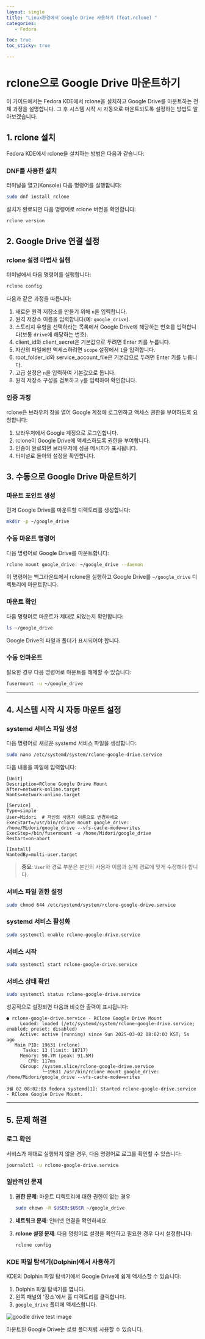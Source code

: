 ```yaml
---
layout: single
title: "Linux환경에서 Google Drive 사용하기 (feat.rclone) "
categories: 
   - Fedora

toc: true
toc_sticky: true

---
```



# rclone으로 Google Drive 마운트하기

이 가이드에서는 Fedora KDE에서 rclone을 설치하고 Google Drive를 마운트하는 전체 과정을 설명합니다. 그 후 시스템 시작 시 자동으로 마운트되도록 설정하는 방법도 알아보겠습니다.

## 1. rclone 설치

Fedora KDE에서 rclone을 설치하는 방법은 다음과 같습니다:

### DNF를 사용한 설치

터미널을 열고(Konsole) 다음 명령어를 실행합니다:

```bash
sudo dnf install rclone
```

설치가 완료되면 다음 명령어로 rclone 버전을 확인합니다:

```bash
rclone version
```

## 2. Google Drive 연결 설정

### rclone 설정 마법사 실행

터미널에서 다음 명령어를 실행합니다:

```bash
rclone config
```

다음과 같은 과정을 따릅니다:

1. 새로운 원격 저장소를 만들기 위해 `n`을 입력합니다.
2. 원격 저장소 이름을 입력합니다(예: `google_drive`).
3. 스토리지 유형을 선택하라는 목록에서 Google Drive에 해당하는 번호를 입력합니다(보통 `drive`에 해당하는 번호).
4. client_id와 client_secret은 기본값으로 두려면 Enter 키를 누릅니다.
5. 자신의 파일에만 액세스하려면 `scope` 설정에서 `1`을 입력합니다.
6. root_folder_id와 service_account_file은 기본값으로 두려면 Enter 키를 누릅니다.
7. 고급 설정은 `n`을 입력하여 기본값으로 둡니다.
8. 원격 저장소 구성을 검토하고 `y`를 입력하여 확인합니다.

### 인증 과정

rclone은 브라우저 창을 열어 Google 계정에 로그인하고 액세스 권한을 부여하도록 요청합니다:

1. 브라우저에서 Google 계정으로 로그인합니다.
2. rclone이 Google Drive에 액세스하도록 권한을 부여합니다.
3. 인증이 완료되면 브라우저에 성공 메시지가 표시됩니다.
4. 터미널로 돌아와 설정을 확인합니다.

## 3. 수동으로 Google Drive 마운트하기

### 마운트 포인트 생성

먼저 Google Drive를 마운트할 디렉토리를 생성합니다:

```bash
mkdir -p ~/google_drive
```

### 수동 마운트 명령어

다음 명령어로 Google Drive를 마운트합니다:

```bash
rclone mount google_drive: ~/google_drive --daemon
```

이 명령어는 백그라운드에서 rclone을 실행하고 Google Drive를 `~/google_drive` 디렉토리에 마운트합니다.

### 마운트 확인

다음 명령어로 마운트가 제대로 되었는지 확인합니다:

```bash
ls ~/google_drive
```

Google Drive의 파일과 폴더가 표시되어야 합니다.

### 수동 언마운트

필요한 경우 다음 명령어로 마운트를 해제할 수 있습니다:

```bash
fusermount -u ~/google_drive
```

---

## 4. 시스템 시작 시 자동 마운트 설정

### systemd 서비스 파일 생성

다음 명령어로 새로운 systemd 서비스 파일을 생성합니다:

```bash
sudo nano /etc/systemd/system/rclone-google-drive.service
```

다음 내용을 파일에 입력합니다:

```
[Unit]
Description=RClone Google Drive Mount
After=network-online.target
Wants=network-online.target

[Service]
Type=simple
User=Midori  # 자신의 사용자 이름으로 변경하세요
ExecStart=/usr/bin/rclone mount google_drive: /home/Midori/google_drive --vfs-cache-mode=writes
ExecStop=/bin/fusermount -u /home/Midori/google_drive
Restart=on-abort

[Install]
WantedBy=multi-user.target
```

> **중요**: `User`와 경로 부분은 본인의 사용자 이름과 실제 경로에 맞게 수정해야 합니다.

### 서비스 파일 권한 설정

```bash
sudo chmod 644 /etc/systemd/system/rclone-google-drive.service
```

### systemd 서비스 활성화

```bash
sudo systemctl enable rclone-google-drive.service
```

### 서비스 시작

```bash
sudo systemctl start rclone-google-drive.service
```

### 서비스 상태 확인

```bash
sudo systemctl status rclone-google-drive.service
```

성공적으로 설정되면 다음과 비슷한 출력이 표시됩니다:

```
● rclone-google-drive.service - RClone Google Drive Mount
     Loaded: loaded (/etc/systemd/system/rclone-google-drive.service; enabled; preset: disabled)
     Active: active (running) since Sun 2025-03-02 08:02:03 KST; 5s ago
   Main PID: 19631 (rclone)
      Tasks: 13 (limit: 18717)
     Memory: 90.7M (peak: 91.5M)
        CPU: 117ms
     CGroup: /system.slice/rclone-google-drive.service
             └─19631 /usr/bin/rclone mount google_drive: /home/Midori/google_drive --vfs-cache-mode=writes

3월 02 08:02:03 fedora systemd[1]: Started rclone-google-drive.service - RClone Google Drive Mount.
```

---

## 5. 문제 해결

### 로그 확인

서비스가 제대로 실행되지 않을 경우, 다음 명령어로 로그를 확인할 수 있습니다:

```bash
journalctl -u rclone-google-drive.service
```

### 일반적인 문제

1. **권한 문제**: 마운트 디렉토리에 대한 권한이 없는 경우
   ```bash
   sudo chown -R $USER:$USER ~/google_drive
   ```

2. **네트워크 문제**: 인터넷 연결을 확인하세요.

3. **rclone 설정 문제**: 다음 명령어로 설정을 확인하고 필요한 경우 다시 설정합니다:
   ```bash
   rclone config
   ```

### KDE 파일 탐색기(Dolphin)에서 사용하기

KDE의 Dolphin 파일 탐색기에서 Google Drive에 쉽게 액세스할 수 있습니다:

1. Dolphin 파일 탐색기를 엽니다.
2. 왼쪽 패널의 '장소'에서 홈 디렉토리를 클릭합니다.
3. `google_drive` 폴더에 액세스합니다.

![goodle drive test image](/_posts/Fedora/Asset/Fedora1-1.png)

마운트된 Google Drive는 로컬 폴더처럼 사용할 수 있습니다.